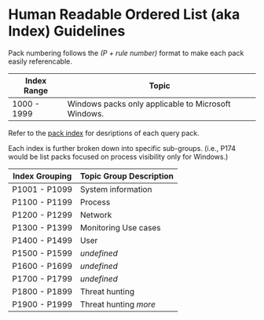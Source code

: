 # Human Readable Ordered List (aka Index) Guidelines
Pack numbering follows the *(P + rule number)* format to make each pack easily referencable.

| Index Range | Topic |
| ----------- | ----- |
| 1000 - 1999 | Windows packs only applicable to Microsoft Windows. |

Refer to the [pack index](pack_index.md) for desriptions of each query pack.

Each index is further broken down into specific sub-groups.
(i.e., P174 would be list packs focused on process visibility only for Windows.)

| Index Grouping | Topic Group Description |
| -------------- | ----------------------- |
| P1001 - P1099 | System information |
| P1100 - P1199 | Process |
| P1200 - P1299 | Network |
| P1300 - P1399 | Monitoring Use cases |
| P1400 - P1499 | User |
| P1500 - P1599 | *undefined* |
| P1600 - P1699 | *undefined* |
| P1700 - P1799 | *undefined* |
| P1800 - P1899 | Threat hunting |
| P1900 - P1999 | Threat hunting *more* |